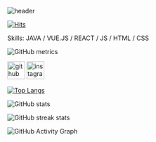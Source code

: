 ![header](https://capsule-render.vercel.app/api?type=shark&color=gradient&height=300&section=header&text=youseon%20&fontSize=90)

[![Hits](https://hits.seeyoufarm.com/api/count/incr/badge.svg?url=https%3A%2F%2Fgithub.com%2FyouseonHwang&count_bg=%23000000&title_bg=%23FF0000&icon=&icon_color=%23E7E7E7&title=hits&edge_flat=false)](https://hits.seeyoufarm.com)

Skills: JAVA / VUE.JS / REACT / JS / HTML / CSS

![GitHub metrics](https://metrics.lecoq.io/youseonHwang)  

[<img src='https://cdn.jsdelivr.net/npm/simple-icons@3.0.1/icons/github.svg' alt='github' height='40'>](https://github.com/youseonHwang)  [<img src='https://cdn.jsdelivr.net/npm/simple-icons@3.0.1/icons/instagram.svg' alt='instagram' height='40'>](https://www.instagram.com/youseon__/)  

[![Top Langs](https://github-readme-stats.vercel.app/api/top-langs/?username=youseonHwang)](https://github.com/anuraghazra/github-readme-stats)

![GitHub stats](https://github-readme-stats.vercel.app/api?username=youseonHwang&show_icons=true)  

![GitHub streak stats](https://github-readme-streak-stats.herokuapp.com/?user=youseonHwang)  

![GitHub Activity Graph](https://activity-graph.herokuapp.com/graph?username=youseonHwang)  
